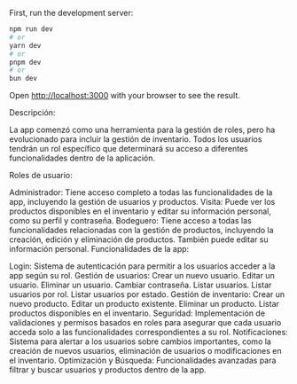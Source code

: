 First, run the development server:

```bash
npm run dev
# or
yarn dev
# or
pnpm dev
# or
bun dev
```

Open [http://localhost:3000](http://localhost:3000) with your browser to see the result.

Descripción: 

La app comenzó como una herramienta para la gestión de roles, pero ha evolucionado para incluir la gestión de inventario. Todos los usuarios tendrán un rol específico que determinará su acceso a diferentes funcionalidades dentro de la aplicación.

Roles de usuario:

Administrador: Tiene acceso completo a todas las funcionalidades de la app, incluyendo la gestión de usuarios y productos.
Visita: Puede ver los productos disponibles en el inventario y editar su información personal, como su perfil y contraseña.
Bodeguero: Tiene acceso a todas las funcionalidades relacionadas con la gestión de productos, incluyendo la creación, edición y eliminación de productos. También puede editar su información personal.
Funcionalidades de la app:

Login: Sistema de autenticación para permitir a los usuarios acceder a la app según su rol.
Gestión de usuarios:
Crear un nuevo usuario.
Editar un usuario.
Eliminar un usuario.
Cambiar contraseña.
Listar usuarios.
Listar usuarios por rol.
Listar usuarios por estado.
Gestión de inventario:
Crear un nuevo producto.
Editar un producto existente.
Eliminar un producto.
Listar productos disponibles en el inventario.
Seguridad: Implementación de validaciones y permisos basados en roles para asegurar que cada usuario acceda solo a las funcionalidades correspondientes a su rol.
Notificaciones: Sistema para alertar a los usuarios sobre cambios importantes, como la creación de nuevos usuarios, eliminación de usuarios o modificaciones en el inventario.
Optimización y Búsqueda: Funcionalidades avanzadas para filtrar y buscar usuarios y productos dentro de la app.